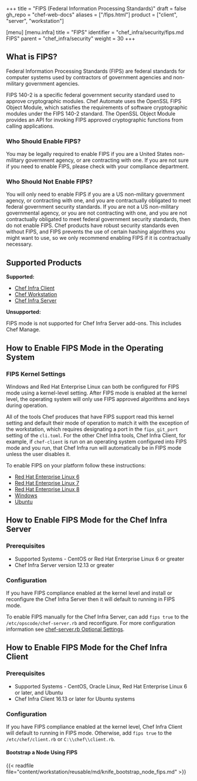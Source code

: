 +++
title = "FIPS (Federal Information Processing Standards)"
draft = false
gh_repo = "chef-web-docs"
aliases = ["/fips.html"]
product = ["client", "server", "workstation"]

[menu]
  [menu.infra]
    title = "FIPS"
    identifier = "chef_infra/security/fips.md FIPS"
    parent = "chef_infra/security"
    weight = 30
+++

## What is FIPS?

Federal Information Processing Standards (FIPS) are federal standards
for computer systems used by contractors of government agencies and
non-military government agencies.

FIPS 140-2 is a specific federal government security standard used to
approve cryptographic modules. Chef Automate uses the OpenSSL FIPS
Object Module, which satisfies the requirements of software
cryptographic modules under the FIPS 140-2 standard. The OpenSSL Object
Module provides an API for invoking FIPS approved cryptographic
functions from calling applications.

### Who Should Enable FIPS?

You may be legally required to enable FIPS if you are a United States
non-military government agency, or are contracting with one. If you are
not sure if you need to enable FIPS, please check with your compliance
department.

### Who Should Not Enable FIPS?

You will only need to enable FIPS if you are a US non-military
government agency, or contracting with one, and you are contractually
obligated to meet federal government security standards. If you are not
a US non-military governmental agency, or you are not contracting with
one, and you are not contractually obligated to meet federal government
security standards, then do not enable FIPS. Chef products have robust
security standards even without FIPS, and FIPS prevents the use of
certain hashing algorithms you might want to use, so we only recommend
enabling FIPS if it is contractually necessary.

## Supported Products

**Supported:**

- [Chef Infra Client](/fips/#how-to-enable-fips-mode-for-the-chef-client)
- [Chef Workstation](/fips/#how-to-enable-fips-mode-for-workstations)
- [Chef Infra Server](/fips/#how-to-enable-fips-mode-for-the-chef-server)

**Unsupported:**

FIPS mode is not supported for Chef Infra Server add-ons. This includes Chef Manage.

## How to Enable FIPS Mode in the Operating System

### FIPS Kernel Settings

Windows and Red Hat Enterprise Linux can both be configured for FIPS
mode using a kernel-level setting. After FIPS mode is enabled at the
kernel level, the operating system will only use FIPS approved
algorithms and keys during operation.

All of the tools Chef produces that have FIPS support read this kernel
setting and default their mode of operation to match it with the
exception of the workstation, which requires designating a port in the
`fips_git_port` setting of the `cli.toml`. For the other Chef Infra tools,
Chef Infra Client, for example, if `chef-client` is run on an operating
system configured into FIPS mode and you run, that Chef Infra run will
automatically be in FIPS mode unless the user disables it.

To enable FIPS on your platform follow these instructions:

- [Red Hat Enterprise Linux 6](https://access.redhat.com/documentation/en-US/Red_Hat_Enterprise_Linux/6/html/Security_Guide/sect-Security_Guide-Federal_Standards_And_Regulations-Federal_Information_Processing_Standard.html)
- [Red Hat Enterprise Linux 7](https://access.redhat.com/documentation/en-US/Red_Hat_Enterprise_Linux/7/html/Security_Guide/chap-Federal_Standards_and_Regulations.html#sec-Enabling-FIPS-Mode)
- [Red Hat Enterprise Linux 8](https://www.redhat.com/en/blog/how-rhel-8-designed-fips-140-2-requirements)
- [Windows](https://technet.microsoft.com/en-us/library/cc750357.aspx)
- [Ubuntu](https://security-certs.docs.ubuntu.com/en/fips)

## How to Enable FIPS Mode for the Chef Infra Server

### Prerequisites

- Supported Systems - CentOS or Red Hat Enterprise Linux 6 or greater
- Chef Infra Server version 12.13 or greater

### Configuration

If you have FIPS compliance enabled at the kernel level and install or
reconfigure the Chef Infra Server then it will default to running in
FIPS mode.

To enable FIPS manually for the Chef Infra Server, can add `fips true`
to the `/etc/opscode/chef-server.rb` and reconfigure. For more
configuration information see [chef-server.rb Optional Settings](/server/config_rb_server_optional_settings/).

## How to Enable FIPS Mode for the Chef Infra Client

### Prerequisites

- Supported Systems - CentOS, Oracle Linux, Red Hat Enterprise Linux 6 or later, and Ubuntu
- Chef Infra Client 16.13 or later for Ubuntu systems

### Configuration

If you have FIPS compliance enabled at the kernel level, Chef Infra Client will default to running in FIPS mode. Otherwise, add `fips true` to the `/etc/chef/client.rb` or `C:\\chef\\client.rb`.

#### Bootstrap a Node Using FIPS

{{< readfile file="content/workstation/reusable/md/knife_bootstrap_node_fips.md" >}}
